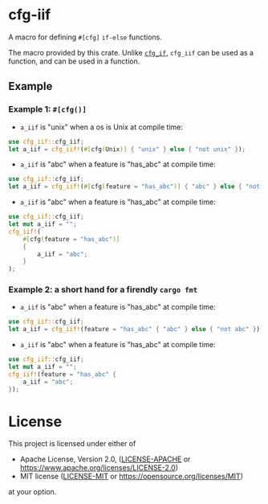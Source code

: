 # cfg-iif

A macro for defining `#[cfg]` `if-else` functions.

The macro provided by this crate.
Unlike [`cfg_if`](https://crates.io/crates/cfg-if),
`cfg_iif` can be used as a function, and can be used in a function.

## Example

### Example 1: `#[cfg()]`

- `a_iif` is "unix" when a os is Unix at compile time:
```rust
use cfg_iif::cfg_iif;
let a_iif = cfg_iif!(#[cfg(Unix)] { "unix" } else { "not unix" });
```

- `a_iif` is "abc" when a feature is "has_abc" at compile time:
```rust
use cfg_iif::cfg_iif;
let a_iif = cfg_iif!(#[cfg(feature = "has_abc")] { "abc" } else { "not abc" });
```

- `a_iif` is "abc" when a feature is "has_abc" at compile time:
```rust
use cfg_iif::cfg_iif;
let mut a_iif = "";
cfg_iif!(
    #[cfg(feature = "has_abc")]
    {
        a_iif = "abc";
    }
);
```

### Example 2: a short hand for a firendly `cargo fmt`

- `a_iif` is "abc" when a feature is "has_abc" at compile time:
```rust
use cfg_iif::cfg_iif;
let a_iif = cfg_iif!(feature = "has_abc" { "abc" } else { "not abc" });
```

- `a_iif` is "abc" when a feature is "has_abc" at compile time:
```rust
use cfg_iif::cfg_iif;
let mut a_iif = "";
cfg_iif!(feature = "has_abc" {
    a_iif = "abc";
});
```


# License

This project is licensed under either of

 * Apache License, Version 2.0, ([LICENSE-APACHE](LICENSE-APACHE) or
   https://www.apache.org/licenses/LICENSE-2.0)
 * MIT license ([LICENSE-MIT](LICENSE-MIT) or
   https://opensource.org/licenses/MIT)

at your option.
